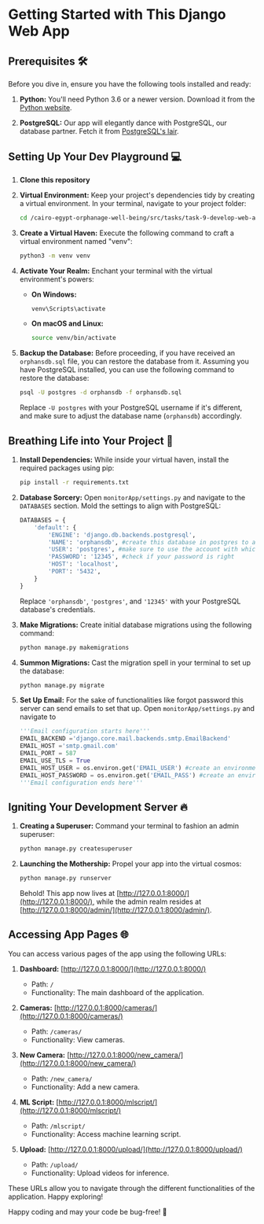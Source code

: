 # Getting Started with This Django Web App

## Prerequisites 🛠️

Before you dive in, ensure you have the following tools installed and ready:

1. **Python:** You'll need Python 3.6 or a newer version. Download it from the [Python website](https://www.python.org/downloads/).

2. **PostgreSQL:** Our app will elegantly dance with PostgreSQL, our database partner. Fetch it from [PostgreSQL's lair](https://www.postgresql.org/download/).

## Setting Up Your Dev Playground 💻

1. **Clone this repository**

2. **Virtual Environment:** Keep your project's dependencies tidy by creating a virtual environment. In your terminal, navigate to your project folder:

    ```sh
    cd /cairo-egypt-orphanage-well-being/src/tasks/task-9-develop-web-app/monitorApp
    ```

3. **Create a Virtual Haven:** Execute the following command to craft a virtual environment named "venv":

    ```sh
    python3 -m venv venv
    ```

4. **Activate Your Realm:** Enchant your terminal with the virtual environment's powers:

    - **On Windows:**

        ```sh
        venv\Scripts\activate
        ```

    - **On macOS and Linux:**

        ```sh
        source venv/bin/activate
        ```

5. **Backup the Database:** Before proceeding, if you have received an `orphansdb.sql` file, you can restore the database from it. Assuming you have PostgreSQL installed, you can use the following command to restore the database:

    ```sh
    psql -U postgres -d orphansdb -f orphansdb.sql
    ```

    Replace `-U postgres` with your PostgreSQL username if it's different, and make sure to adjust the database name (`orphansdb`) accordingly.

## Breathing Life into Your Project 🚀

1. **Install Dependencies:** While inside your virtual haven, install the required packages using pip:

    ```sh
    pip install -r requirements.txt
    ```

2. **Database Sorcery:** Open `monitorApp/settings.py` and navigate to the `DATABASES` section. Mold the settings to align with PostgreSQL:

    ```python
    DATABASES = {
        'default': {
            'ENGINE': 'django.db.backends.postgresql',
            'NAME': 'orphansdb', #create this database in postgres to avoid errors
            'USER': 'postgres', #make sure to use the account with which postgres was configured
            'PASSWORD': '12345', #check if your password is right
            'HOST': 'localhost',
            'PORT': '5432',
        }
    }
    ```

    Replace `'orphansdb'`, `'postgres'`, and `'12345'` with your PostgreSQL database's credentials.

3. **Make Migrations:** Create initial database migrations using the following command:

    ```sh
    python manage.py makemigrations
    ```

4. **Summon Migrations:** Cast the migration spell in your terminal to set up the database:

    ```sh
    python manage.py migrate
    ```

5. **Set Up Email:** For the sake of functionalities like forgot password this server can send emails to set that up. Open `monitorApp/settings.py` and navigate to

    ```python
    '''Email configuration starts here'''
    EMAIL_BACKEND ='django.core.mail.backends.smtp.EmailBackend'
    EMAIL_HOST ='smtp.gmail.com'
    EMAIL_PORT = 587
    EMAIL_USE_TLS = True
    EMAIL_HOST_USER = os.environ.get('EMAIL_USER') #create an environment variable for your email or put your email here
    EMAIL_HOST_PASSWORD = os.environ.get('EMAIL_PASS') #create an environment variable for your app password set up in gmail or put it here
    '''Email configuration ends here'''
    ```

## Igniting Your Development Server 🔥

1. **Creating a Superuser:** Command your terminal to fashion an admin superuser:

    ```sh
    python manage.py createsuperuser
    ```

2. **Launching the Mothership:** Propel your app into the virtual cosmos:

    ```sh
    python manage.py runserver
    ```

    Behold! This app now lives at [http://127.0.0.1:8000/](http://127.0.0.1:8000/), while the admin realm resides at [http://127.0.0.1:8000/admin/](http://127.0.0.1:8000/admin/).

## Accessing App Pages 🌐

You can access various pages of the app using the following URLs:

1. **Dashboard:** [http://127.0.0.1:8000/](http://127.0.0.1:8000/)
    - Path: `/`
    - Functionality: The main dashboard of the application.

2. **Cameras:** [http://127.0.0.1:8000/cameras/](http://127.0.0.1:8000/cameras/)
    - Path: `/cameras/`
    - Functionality: View cameras.

3. **New Camera:** [http://127.0.0.1:8000/new_camera/](http://127.0.0.1:8000/new_camera/)
    - Path: `/new_camera/`
    - Functionality: Add a new camera.

4. **ML Script:** [http://127.0.0.1:8000/mlscript/](http://127.0.0.1:8000/mlscript/)
    - Path: `/mlscript/`
    - Functionality: Access machine learning script.

5. **Upload:** [http://127.0.0.1:8000/upload/](http://127.0.0.1:8000/upload/)
    - Path: `/upload/`
    - Functionality: Upload videos for inference.

These URLs allow you to navigate through the different functionalities of the application. Happy exploring!


Happy coding and may your code be bug-free! 🚀
